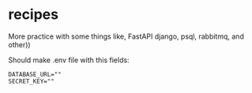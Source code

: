 # recipes
More practice with some things like, FastAPI django, psql, rabbitmq, and other))

Should make .env file with this fields:
```plain
DATABASE_URL=""
SECRET_KEY=""
```